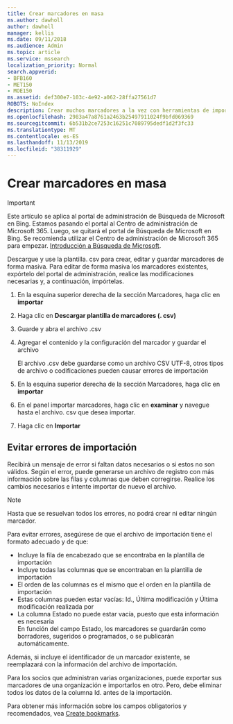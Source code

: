 ```yaml
---
title: Crear marcadores en masa
ms.author: dawholl
author: dawholl
manager: kellis
ms.date: 09/11/2018
ms.audience: Admin
ms.topic: article
ms.service: mssearch
localization_priority: Normal
search.appverid:
- BFB160
- MET150
- MOE150
ms.assetid: def300e7-103c-4e92-a062-28ffa27561d7
ROBOTS: NoIndex
description: Crear muchos marcadores a la vez con herramientas de importación para el portal de administración de Microsoft Search
ms.openlocfilehash: 2983a47a8761a2463b25497911024f9bfd069369
ms.sourcegitcommit: 6b531b2ce7253c16251c7089795dedf1d2f3fc33
ms.translationtype: MT
ms.contentlocale: es-ES
ms.lasthandoff: 11/13/2019
ms.locfileid: "38311929"
---
```

# <a name="bulk-create-bookmarks"></a>Crear marcadores en masa

> [!IMPORTANT]
> Este artículo se aplica al portal de administración de Búsqueda de Microsoft en Bing. Estamos pasando el portal al Centro de administración de Microsoft 365. Luego, se quitará el portal de Búsqueda de Microsoft en Bing. Se recomienda utilizar el Centro de administración de Microsoft 365 para empezar. [Introducción a Búsqueda de Microsoft](overview-microsoft-search.md).
    
Descargue y use la plantilla. csv para crear, editar y guardar marcadores de forma masiva. Para editar de forma masiva los marcadores existentes, expórtelo del portal de administración, realice las modificaciones necesarias y, a continuación, impórtelas.
  
1. En la esquina superior derecha de la sección Marcadores, haga clic en **importar**
    
2. Haga clic en **Descargar plantilla de marcadores (. csv)**
    
3. Guarde y abra el archivo .csv
    
4. Agregar el contenido y la configuración del marcador y guardar el archivo

    El archivo .csv debe guardarse como un archivo CSV UTF-8, otros tipos de archivo o codificaciones pueden causar errores de importación
    
5. En la esquina superior derecha de la sección Marcadores, haga clic en **importar**
    
6. En el panel importar marcadores, haga clic en **examinar** y navegue hasta el archivo. csv que desea importar. 
    
7. Haga clic en **Importar**

## <a name="prevent-import-errors"></a>Evitar errores de importación      
Recibirá un mensaje de error si faltan datos necesarios o si estos no son válidos. Según el error, puede generarse un archivo de registro con más información sobre las filas y columnas que deben corregirse. Realice los cambios necesarios e intente importar de nuevo el archivo.

> [!NOTE]
> Hasta que se resuelvan todos los errores, no podrá crear ni editar ningún marcador. 

Para evitar errores, asegúrese de que el archivo de importación tiene el formato adecuado y de que:
- Incluye la fila de encabezado que se encontraba en la plantilla de importación
- Incluye todas las columnas que se encontraban en la plantilla de importación
- El orden de las columnas es el mismo que el orden en la plantilla de importación
- Estas columnas pueden estar vacías: Id., Última modificación y Última modificación realizada por
- La columna Estado no puede estar vacía, puesto que esta información es necesaria  
En función del campo Estado, los marcadores se guardarán como borradores, sugeridos o programados, o se publicarán automáticamente.

Además, si incluye el identificador de un marcador existente, se reemplazará con la información del archivo de importación.

Para los socios que administran varias organizaciones, puede exportar sus marcadores de una organización e importarlos en otro. Pero, debe eliminar todos los datos de la columna Id. antes de la importación.

Para obtener más información sobre los campos obligatorios y recomendados, vea [Create bookmarks](create-bookmarks.md).
